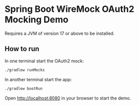 # Spring Boot WireMock OAuth2 Mocking Demo

Requires a JVM of version 17 or above to be installed.

## How to run
In one terminal start the OAuth2 mock:

```bash
./gradlew runMocks
```

In another terminal start the app:

```bash
./gradlew bootRun
```

Open [http://localhost:8080](http://localhost:8080/) in your browser to start the demo.